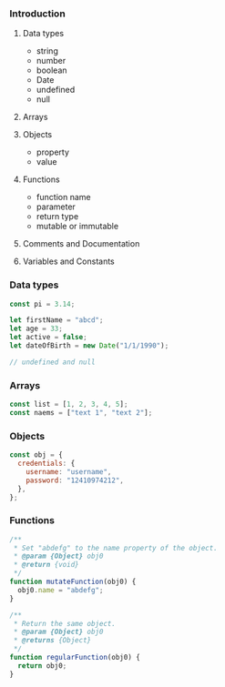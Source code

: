 ### Introduction

1. Data types
   - string
   - number
   - boolean
   - Date
   - undefined
   - null

2. Arrays
3. Objects
   - property
   - value
4. Functions
   - function name
   - parameter
   - return type
   - mutable or immutable
5. Comments and Documentation

6. Variables and Constants

### Data types

```javascript
const pi = 3.14;

let firstName = "abcd";
let age = 33;
let active = false;
let dateOfBirth = new Date("1/1/1990");

// undefined and null
```

### Arrays

```javascript
const list = [1, 2, 3, 4, 5];
const naems = ["text 1", "text 2"];
```

### Objects

```javascript
const obj = {
  credentials: {
    username: "username",
    password: "12410974212",
  },
};
```

### Functions

```javascript
/**
 * Set "abdefg" to the name property of the object.
 * @param {Object} obj0
 * @return {void}
 */
function mutateFunction(obj0) {
  obj0.name = "abdefg";
}

/**
 * Return the same object.
 * @param {Object} obj0
 * @returns {Object}
 */
function regularFunction(obj0) {
  return obj0;
}
```
